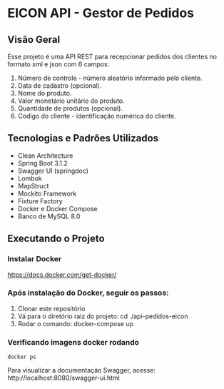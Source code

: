 # EICON API - Gestor de Pedidos

## Visão Geral
Esse projeto é uma API REST para recepcionar pedidos dos clientes no formato xml e json com 6 campos:
1. Número de controle - número aleatório informado pelo cliente.
2. Data de cadastro (opcional).
3. Nome do produto.
4. Valor monetário unitário do produto.
5. Quantidade de produtos (opcional).
6. Codigo do cliente - identificação numérica do cliente.

## Tecnologias e Padrões Utilizados

* Clean Architecture
* Spring Boot 3.1.2
* Swagger UI (springdoc)
* Lombok
* MapStruct
* Mockito Framework
* Fixture Factory
* Docker e Docker Compose
* Banco de MySQL 8.0

## Executando o Projeto

### Instalar Docker
https://docs.docker.com/get-docker/

### Após instalação do Docker, seguir os passos:
1. Clonar este repositório
2. Vá para o diretório raiz do projeto: cd ./api-pedidos-eicon
3. Rodar o comando: docker-compose up

### Verificando imagens docker rodando
```
docker ps
```
Para visualizar a documentação Swagger, acesse: http://localhost:8080/swagger-ui.html

